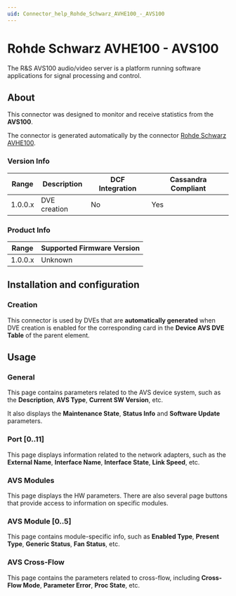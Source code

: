 ```yaml
---
uid: Connector_help_Rohde_Schwarz_AVHE100_-_AVS100
---
```


# Rohde Schwarz AVHE100 - AVS100

The R&S AVS100 audio/video server is a platform running software applications for signal processing and control.

## About

This connector was designed to monitor and receive statistics from the **AVS100**.

The connector is generated automatically by the connector [Rohde Schwarz AVHE100](xref:Connector_help_Rohde_Schwarz_AVHE100).

### Version Info

| **Range** | **Description** | **DCF Integration** | **Cassandra Compliant** |
|------------------|-----------------|---------------------|-------------------------|
| 1.0.0.x          | DVE creation    | No                  | Yes                     |

### Product Info

| Range | Supported Firmware Version |
|------------------|-----------------------------|
| 1.0.0.x          | Unknown                     |

## Installation and configuration

### Creation

This connector is used by DVEs that are **automatically generated** when DVE creation is enabled for the corresponding card in the **Device AVS DVE** **Table** of the parent element.

## Usage

### General

This page contains parameters related to the AVS device system, such as the **Description**, **AVS Type**, **Current SW Version**, etc.

It also displays the **Maintenance State**, **Status Info** and **Software Update** parameters.

### Port \[0..11\]

This page displays information related to the network adapters, such as the **External Name**, **Interface Name**, **Interface State**, **Link Speed**, etc.

### AVS Modules

This page displays the HW parameters. There are also several page buttons that provide access to information on specific modules.

### AVS Module \[0..5\]

This page contains module-specific info, such as **Enabled Type**, **Present Type**, **Generic Status**, **Fan Status**, etc.

### AVS Cross-Flow

This page contains the parameters related to cross-flow, including **Cross-Flow Mode**, **Parameter Error**, **Proc State**, etc.
